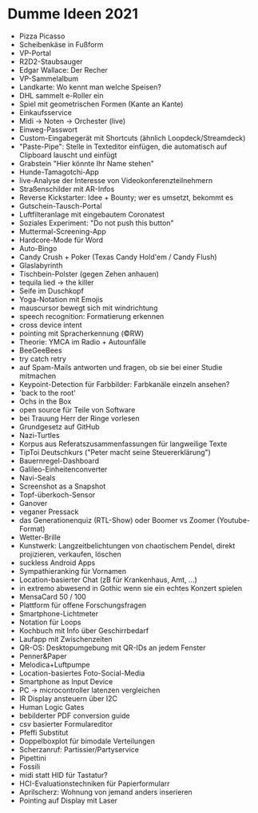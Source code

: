 # Dumme Ideen 2021

 * Pizza Picasso
 * Scheibenkäse in Fußform
 * VP-Portal
 * R2D2-Staubsauger
 * Edgar Wallace: Der Recher
 * VP-Sammelalbum
 * Landkarte: Wo kennt man welche Speisen?
 * DHL sammelt e-Roller ein
 * Spiel mit geometrischen Formen (Kante an Kante)
 * Einkaufsservice
 * Midi -> Noten -> Orchester (live)
 * Einweg-Passwort
 * Custom-Eingabegerät mit Shortcuts (ähnlich Loopdeck/Streamdeck)
 * "Paste-Pipe": Stelle in Texteditor einfügen, die automatisch auf Clipboard lauscht und einfügt
 * Grabstein "Hier könnte Ihr Name stehen"
 * Hunde-Tamagotchi-App
 * live-Analyse der Interesse von Videokonferenzteilnehmern
 * Straßenschilder mit AR-Infos
 * Reverse Kickstarter: Idee + Bounty; wer es umsetzt, bekommt es
 * Gutschein-Tausch-Portal
 * Luftfilteranlage mit eingebautem Coronatest
 * Soziales Experiment: "Do not push this button"
 * Muttermal-Screening-App
 * Hardcore-Mode für Word
 * Auto-Bingo
 * Candy Crush + Poker (Texas Candy Hold'em / Candy Flush)
 * Glaslabyrinth
 * Tischbein-Polster (gegen Zehen anhauen)
 * tequila lied -> the killer
 * Seife im Duschkopf
 * Yoga-Notation mit Emojis
 * mauscursor bewegt sich mit windrichtung
 * speech recognition: Formatierung erkennen
 * cross device intent
 * pointing mit Spracherkennung (©RW)
 * Theorie: YMCA im Radio + Autounfälle
 * BeeGeeBees
 * try catch retry
 * auf Spam-Mails antworten und fragen, ob sie bei einer Studie mitmachen
 * Keypoint-Detection für Farbbilder: Farbkanäle einzeln ansehen?
 * 'back to the root'
 * Ochs in the Box
 * open source für Teile von Software
 * bei Trauung Herr der Ringe vorlesen
 * Grundgesetz auf GitHub
 * Nazi-Turtles
 * Korpus aus Referatszusammenfassungen für langweilige Texte
 * TipToi Deutschkurs ("Peter macht seine Steuererklärung")
 * Bauernregel-Dashboard
 * Galileo-Einheitenconverter
 * Navi-Seals
 * Screenshot as a Snapshot
 * Topf-überkoch-Sensor
 * Ganover
 * veganer Pressack
 * das Generationenquiz (RTL-Show) oder Boomer vs Zoomer (Youtube-Format)
 * Wetter-Brille
 * Kunstwerk: Langzeitbelichtungen von chaotischem Pendel, direkt projizieren, verkaufen, löschen
 * suckless Android Apps
 * Sympathieranking für Vornamen
 * Location-basierter Chat (zB für Krankenhaus, Amt, ...)
 * in extremo abwesend in Gothic wenn sie ein echtes Konzert spielen
 * MensaCard 50 / 100
 * Plattform für offene Forschungsfragen
 * Smartphone-Lichtmeter
 * Notation für Loops
 * Kochbuch mit Info über Geschirrbedarf
 * Laufapp mit Zwischenzeiten
 * QR-OS: Desktopumgebung mit QR-IDs an jedem Fenster
 * Penner&Paper
 * Melodica+Luftpumpe
 * Location-basiertes Foto-Social-Media
 * Smartphone as Input Device
 * PC -> microcontroller latenzen vergleichen
 * IR Display ansteuern über I2C
 * Human Logic Gates
 * bebilderter PDF conversion guide
 * csv basierter Formulareditor
 * Pfeffi Substitut
 * Doppelboxplot für bimodale Verteilungen
 * Scherzanruf: Partissier/Partyservice
 * Pipettini
 * Fossili
 * midi statt HID für Tastatur?
 * HCI-Evaluationstechniken für Papierformularr
 * Aprilscherz: Wohnung von jemand anders inserieren
 * Pointing auf Display mit Laser
